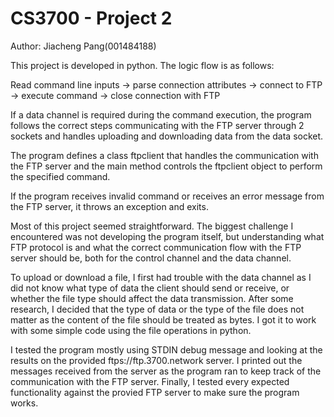 # CS3700 - Project 2

Author: Jiacheng Pang(001484188)


This project is developed in python. The logic flow is as follows:  

Read command line inputs -> parse connection attributes -> connect to FTP -> execute command -> close connection with FTP  

If a data channel is required during the command execution, the program follows the correct steps communicating with the FTP server through 2 sockets and handles uploading and downloading data from the data socket.    

The program defines a class ftpclient that handles the communication with the FTP server and the main method controls the ftpclient object to perform the specified command.  

If the program receives invalid command or receives an error message from the FTP server, it throws an exception and exits.

Most of this project seemed straightforward. The biggest challenge I encountered was not developing the program itself, but understanding what FTP protocol is and what the correct communication flow with the FTP server should be, both for the control channel and the data channel.  

To upload or download a file, I first had trouble with the data channel as I did not know what type of data the client should send or receive, or whether the file type should affect the data transmission. After some research, I decided that the type of data or the type of the file does not matter as the content of the file should be treated as bytes. I got it to work with some simple code using the file operations in python.  

I tested the program mostly using STDIN debug message and looking at the results on the provided ftps://ftp.3700.network server. I printed out the messages received from the server as the program ran to keep track of the communication with the FTP server. Finally, I tested every expected functionality against the provied FTP server to make sure the program works. 
